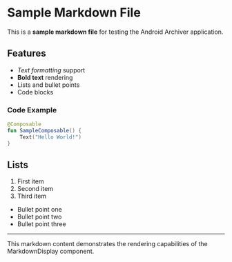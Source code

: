 # Sample Markdown File

This is a **sample markdown file** for testing the Android Archiver application.

## Features

- *Text formatting* support
- **Bold text** rendering
- Lists and bullet points
- Code blocks

### Code Example

```kotlin
@Composable
fun SampleComposable() {
    Text("Hello World!")
}
```

## Lists

1. First item
2. Second item
3. Third item

- Bullet point one
- Bullet point two
- Bullet point three

---

This markdown content demonstrates the rendering capabilities of the MarkdownDisplay component.